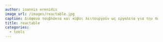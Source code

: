 ```yaml
---
author: ioannis erenidis
image_url: /images/reactable.jpg
caption: Διάφανα τουβλάκια και κύβοι λειτουργούν ως εργαλεία για την παραγωγή, σύνθεση ήχων και ηχητικών εφέ.
title: reactable
categories:
  - tools
---
```

